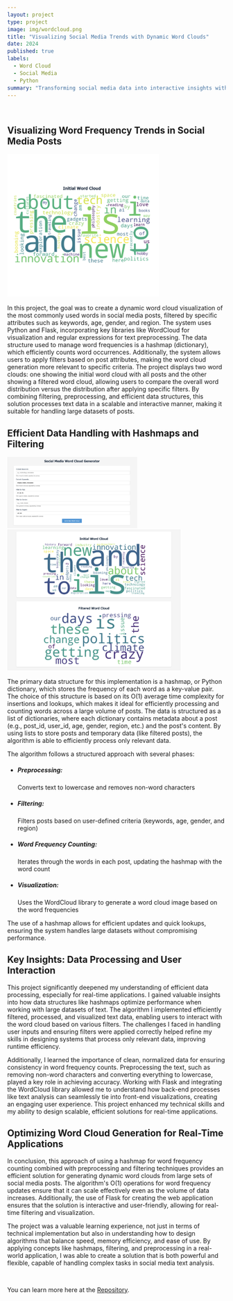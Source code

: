 ```yaml
---
layout: project
type: project
image: img/wordcloud.png
title: "Visualizing Social Media Trends with Dynamic Word Clouds"
date: 2024
published: true
labels:
  - Word Cloud 
  - Social Media
  - Python
summary: "Transforming social media data into interactive insights with dynamic word clouds, filtered by keywords, age, gender, and region"
---
```


<br/>

## Visualizing Word Frequency Trends in Social Media Posts

<img width="350px" class="float-start pe-4" src="../img/wordcloud.png">

In this project, the goal was to create a dynamic word cloud visualization of the most commonly used words in social media posts, filtered by specific attributes such as keywords, age, gender, and region. The system uses Python and Flask, incorporating key libraries like WordCloud for visualization and regular expressions for text preprocessing. The data structure used to manage word frequencies is a hashmap (dictionary), which efficiently counts word occurrences. Additionally, the system allows users to apply filters based on post attributes, making the word cloud generation more relevant to specific criteria. The project displays two word clouds: one showing the initial word cloud with all posts and the other showing a filtered word cloud, allowing users to compare the overall word distribution versus the distribution after applying specific filters. By combining filtering, preprocessing, and efficient data structures, this solution processes text data in a scalable and interactive manner, making it suitable for handling large datasets of posts.


## Efficient Data Handling with Hashmaps and Filtering

<img width="300px" class="float-start pe-4" src="../img/generator.png"> <img width="400px" class="float-start pe-4" src="../img/wordcloudresult.png">

The primary data structure for this implementation is a hashmap, or Python dictionary, which stores the frequency of each word as a key-value pair. The choice of this structure is based on its O(1) average time complexity for insertions and lookups, which makes it ideal for efficiently processing and counting words across a large volume of posts. The data is structured as a list of dictionaries, where each dictionary contains metadata about a post (e.g., post_id, user_id, age, gender, region, etc.) and the post's content. By using lists to store posts and temporary data (like filtered posts), the algorithm is able to efficiently process only relevant data.

The algorithm follows a structured approach with several phases:

- ##### Preprocessing:
  Converts text to lowercase and removes non-word characters
- ##### Filtering:
  Filters posts based on user-defined criteria (keywords, age, gender, and region)
- ##### Word Frequency Counting:
  Iterates through the words in each post, updating the hashmap with the word count
- ##### Visualization:
  Uses the WordCloud library to generate a word cloud image based on the word frequencies

The use of a hashmap allows for efficient updates and quick lookups, ensuring the system handles large datasets without compromising performance.


## Key Insights: Data Processing and User Interaction 

This project significantly deepened my understanding of efficient data processing, especially for real-time applications. I gained valuable insights into how data structures like hashmaps optimize performance when working with large datasets of text. The algorithm I implemented efficiently filtered, processed, and visualized text data, enabling users to interact with the word cloud based on various filters. The challenges I faced in handling user inputs and ensuring filters were applied correctly helped refine my skills in designing systems that process only relevant data, improving runtime efficiency.

Additionally, I learned the importance of clean, normalized data for ensuring consistency in word frequency counts. Preprocessing the text, such as removing non-word characters and converting everything to lowercase, played a key role in achieving accuracy. Working with Flask and integrating the WordCloud library allowed me to understand how back-end processes like text analysis can seamlessly tie into front-end visualizations, creating an engaging user experience. This project enhanced my technical skills and my ability to design scalable, efficient solutions for real-time applications.


## Optimizing Word Cloud Generation for Real-Time Applications

In conclusion, this approach of using a hashmap for word frequency counting combined with preprocessing and filtering techniques provides an efficient solution for generating dynamic word clouds from large sets of social media posts. The algorithm's O(1) operations for word frequency updates ensure that it can scale effectively even as the volume of data increases. Additionally, the use of Flask for creating the web application ensures that the solution is interactive and user-friendly, allowing for real-time filtering and visualization.

The project was a valuable learning experience, not just in terms of technical implementation but also in understanding how to design algorithms that balance speed, memory efficiency, and ease of use. By applying concepts like hashmaps, filtering, and preprocessing in a real-world application, I was able to create a solution that is both powerful and flexible, capable of handling complex tasks in social media text analysis.


<br/>


You can learn more here at the [Repository](https://github.com/ellieishii/ICS311_Assignment6/tree/ellie-task-3).
